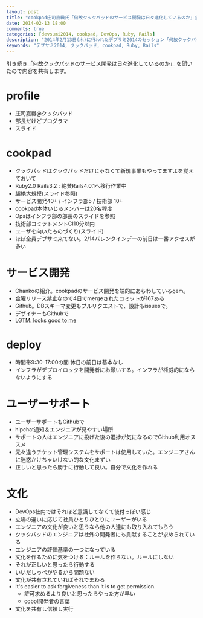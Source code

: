 ```yaml
---
layout: post
title: "cookpad庄司嘉織氏「何故クックパッドのサービス開発は日々進化しているのか」@デブサミ2014初日を聞いた"
date: 2014-02-13 18:00
comments: true
categories: [devsumi2014, cookpad, DevOps, Ruby, Rails]
description: "2014年2月13日(木)に行われたデブサミ2014のセッション「何故クックパッドのサービス開発は日々進化しているのか」を聞いたまとめです。"
keywords: "デブサミ2014, クックパッド, cookpad, Ruby, Rails"
---
```


引き続き[「何故クックパッドのサービス開発は日々進化しているのか」](http://event.shoeisha.jp/devsumi/20140213/session/377/)
を聞いたので内容を共有します。

# profile
* 庄司嘉織@クックパッド
* 部長だけどプログラマ
* スライド

<script async class="speakerdeck-embed" data-id="8cc658a076ac013148646268bd6e389b" data-ratio="1.33333333333333" src="//speakerdeck.com/assets/embed.js"></script>

# cookpad
* クックパッドはクックパッドだけじゃなくて新規事業もやってますよを覚えておいて
* Ruby2.0 Rails3.2 : 絶賛Rails4.0.1へ移行作業中
* 超絶大規模(スライド参照)
* サービス開発40+ / インフラ部5 / 技術部 10+
* cookpad本体いじるメンバーは20名程度
* Opsはインフラ部の部長のスライドを参照
* 技術部コミットメントCI10分以内
* ユーザを向いたものづくり(スライド)
* ほぼ全員デブサミ来てない。2/14バレンタインデーの前日は一番アクセスが多い

# サービス開発
* Chankoの紹介。cookpadのサービス開発を端的にあらわしているgem。
* 金曜リリース禁止なので4日でmergeされたコミットが167ある
* Github。DBスキーマ変更もプルリクエストで、設計もissuesで。
* デザイナーもGithubで
* [LGTM: looks good to me](http://blog.monochromegane.com/blog/2013/12/23/lgtm-chrome-extension/)

# deploy
* 時間帯9:30-17:00の間 休日の前日は基本なし
* インフラがデプロイロックを開発者にお願いする。インフラが権威的にならないようにする

# ユーザーサポート
* ユーザーサポートもGithubで
* hipchat通知＆エンジニアが見やすい場所
* サポートの人はエンジニアに投げた後の進捗が気になるのでGithub利用オススメ
* 元々違うチケット管理システムをサポートは使用していた。エンジニアさんに迷惑かけちゃいけない的な文化まずい
* 正しいと思ったら勝手に行動して良い。自分で文化を作れる

# 文化
* DevOps社内ではそれほど意識してなくて後付っぽい感じ
* 立場の違いに応じて社員ひとりひとりにユーザーがいる
* エンジニアの文化が良いと思うなら他の人達にも取り入れてもらう
* クックパッドのエンジニアは社外の開発者にも貢献することが求められている
* エンジニアの評価基準の一つになっている
* 文化を作るために気をつける：ルールを作らない。ルールにしない
* それが正しいと思ったら行動する
* いいだしっぺがやるから問題ない
* 文化が共有されていればそれでまわる
* It's easier to ask forgiveness than it is to get permission.
  - 許可求めるより良いと思ったらやった方が早い
  - cobol開発者の言葉
* 文化を共有し信頼し実行

